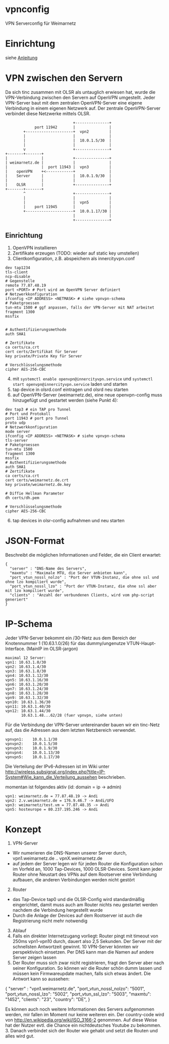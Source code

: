 vpnconfig
=========

VPN Serverconfig für Weimarnetz

Einrichtung
===========

siehe [Anleitung](Setup.md)

VPN zwischen den Servern
=======================

Da sich tinc zusammen mit OLSR als untauglich erwiesen hat, wurde die VPN-Verbindung zwischen den Servern auf OpenVPN umgestellt. Jeder VPN-Server baut mit dem zentralen OpenVPN-Server eine eigene Verbindung in einem eigenen Netzwerk auf. Der zentrale OpenVPN-Server verbindet diese Netzwerke mittels OLSR.

```
                              +---------------+
             port 11942       |               |
        +---------------------+  vpn2         |
        |                     |               |
        |                     |  10.0.1.5/30  |
        |                     |               |
        v                     +---------------+
+-------+-------+
|               |             +---------------+
| weimarnetz.de |             |               |
|               |  port 11943 |  vpn3         |
|    openVPN    +<------------+               |
|    Server     |             |  10.0.1.9/30  |
|               |             |               |
|    OLSR       |             +---------------+
+-------+-------+
        ^                     +---------------+
        |                     |               |
        |                     |  vpn5         |
        |    port 11945       |               |
        +---------------------+  10.0.1.17/30 |
                              |               |
                              +---------------+
```

Einrichtung
-----------

1. OpenVPN installieren
2. Zertifikate erzeugen (TODO: wieder auf static key umstellen)
3. Clientkonfiguration, z.B. abspeichern als innercityvpn.conf
```
dev tap1234
tls-client
ncp-disable
# Gegenstelle
remote 77.87.48.19
port <PORT> # Port wird am OpenVPN Server definiert
# Netzwerkkonfiguration
ifconfig <IP ADDRESS> <NETMASK> # siehe vpnvpn-schema
# Paketgroessen
tun-mtu 1500 # ggf anpassen, falls der VPN-Server mit NAT arbeitet
fragment 1300
mssfix


# Authentifizierungsmethode
auth SHA1

# Zertifikate
ca certs/ca.crt
cert certs/Zertifikat für Server
key private/Private Key für Server

# Verschlüsselungsmethode
cipher AES-256-CBC
```
4. mit `systemctl enable openvpn@innercityvpn.service` und `systemctl start openvpn@innercityvpn.service` laden und starten
5. tap device in olsrd.conf eintragen und olsrd neu starten
6. auf OpenVPN-Server (weimarnetz.de), eine neue openvpn-config muss hinzugefügt und gestartet werden (siehe Punkt 4):
```
dev tap3 # ein TAP pro Tunnel
# Port und Protokoll
port 11943 # port pro Tunnel
proto udp
# Netzwerkkonfiguration
mode server
ifconfig <IP ADDRESS> <NETMASK> # siehe vpnvpn-schema
tls-server 
# Paketgroessen
tun-mtu 1500
fragment 1300
mssfix
# Authentifizierungsmethode
auth SHA1
# Zertifikate
ca certs/ca.crt
cert certs/weimarnetz.de.crt
key private/weimarnetz.de.key

# Diffie Hellman Parameter
dh certs/dh.pem

# Verschlüsselungsmethode
cipher AES-256-CBC
```
6. tap devices in olsr-config aufnahmen und neu starten

JSON-Format
===========
Beschreibt die möglichen Informationen und Felder, die ein Client erwartet:

```
{
  "server" : "DNS-Name des Servers",
  "maxmtu" : "Maximale MTU, die Server anbieten kann",
  "port_vtun_nossl_nolzo" : "Port der VTUN-Instanz, die ohne ssl und ohne lzo kompiliert wurde",
  "port_vtun_nossl_lzo" : "Port der VTUN-Instanz, die ohne ssl aber mit lzo kompiliert wurde",
  "clients" : "Anzahl der verbundenen Clients, wird vom php-script generiert"
}
```
IP-Schema
=========
Jeder VPN-Server bekommt ein /30-Netz aus dem Bereich der Knotennummer 1 (10.63.1.0/26) für das
dummy/ungenutze VTUN-Haupt-Interface. (MainIP im OLSR-jargon)

```
maximal 12 Server:
vpn1: 10.63.1.0/30
vpn2: 10.63.1.4/30
vpn3: 10.63.1.8/30
vpn4: 10.63.1.12/30
vpn5: 10.63.1.16/30
vpn6: 10.63.1.20/30
vpn7: 10.63.1.24/30
vpn8: 10.63.1.28/30
vpn9: 10.63.1.32/30
vpn10: 10.63.1.36/30
vpn11: 10.63.1.40/30
vpn12: 10.63.1.44/30
       10.63.1.48...62/28 (fuer vpnvpn, siehe unten)
```

Für die Verbindung der VPN-Server untereinander bauen wir ein tinc-Netz auf,
das die Adressen aus dem letzten Netzbereich verwendet.

```
vpnvpn1:    10.0.1.1/30
vpnvpn2:    10.0.1.5/30
vpnvpn3:    10.0.1.9/30
vpnvpn4:    10.0.1.13/30
vpnvpn5:    10.0.1.17/30
```

Die Verteilung der IPv6-Adressen ist im Wiki unter http://wireless.subsignal.org/index.php?title=IP-System#Wie_kann_die_Verteilung_aussehen beschrieben.

momentan ist folgendes aktiv (id: domain = ip -> admin)
```
vpn1: weimarnetz.de = 77.87.48.19 -> Andi
vpn2: 2.v.weimarnetz.de = 176.9.46.7 -> Andi/UFO
vpn3: weimarnetz/test.vm = 77.87.48.35 -> Andi
vpn5: hosteurope = 80.237.195.246 -> Andi 
```

Konzept
=======

1. VPN-Server
  * Wir numerieren die DNS-Namen unserer Server durch,
vpn1.weimarnetz.de .. vpnX.weimarnetz.de
  * auf jedem der Server legen wir für jeden Router die Konfiguration
schon im Vorfeld an, 1000 Tap-Devices, 1000 OLSR-Devices. Somit kann
jeder Router ohne Neustart des VPNs auf dem Rootserver eine Verbindung
aufbauen, die anderen Verbindungen werden nicht gestört
2. Router
  * das Tap-Device tap0 und die OLSR-Config wird standardmäßig
eingerichtet, damit muss auch am Router nichts neu gestartet werden
nachdem die Verbindung hergestellt wurde
  * Durch die Anlage der Devices auf dem Rootserver ist auch die
Registrierung nicht mehr notwendig
3. Ablauf
  1. Falls ein direkter Internetzugang vorliegt: Router pingt mit timeout
von 250ms vpn1-vpn10 durch, dauert also 2,5 Sekunden. Der Server mit der
schnellsten Antwortzeit gewinnt. 10 VPN-Server könnten wir
perspektivisch einsetzen. Per DNS kann man die Namen auf andere Server
zeigen lassen
  2. Der Router muss sich zwar nicht registrieren, fragt den Server aber
nach seiner Konfiguration. So können wir die Router schön dumm lassen
und müssen kein Firmwareupdate machen, falls sich etwas ändert. Die
Antwort kann so aussehen:

{
  "server" : "vpn1.weimarnetz.de",
  "port_vtun_nossl_nolzo": "5001",
  "port_vtun_nossl_lzo": "5002",
  "port_vtun_ssl_lzo": "5003",
  "maxmtu": "1452",
  "clients": "23",
  "country": "DE",
}

Es können auch noch weitere Informationen des Servers aufgenommen
werden, mir fallen im Moment nur keine weiteren ein. Der country-code
wird von http://en.wikipedia.org/wiki/ISO_3166-2 genommen. Auf diese
Weise hat der Nutzer evtl. die Chance ein nichtdeutsches Youtube zu bekommen.
  3. Danach verbindet sich der Router wie gehabt und setzt die Routen und
alles wird gut.
